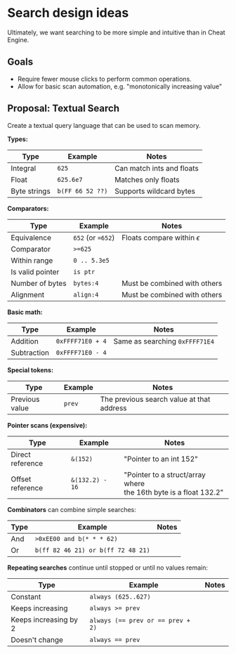 # Search design ideas

Ultimately, we want searching to be more simple and intuitive than in Cheat
Engine.

## Goals

*   Require fewer mouse clicks to perform common operations.
*   Allow for basic scan automation, e.g. "monotonically increasing value"

## Proposal: Textual Search

Create a textual query language that can be used to scan memory.

**Types:**

| Type | Example | Notes |
| ---- | ------- | ----- |
| Integral | `625` | Can match ints and floats
| Float | `625.6e7` | Matches only floats
| Byte strings | `b(FF 66 52 ??)` | Supports wildcard bytes

**Comparators:**

| Type | Example | Notes |
| ---- | ------- | ----- |
| Equivalence | `652` (or `=652`) | Floats compare within $\epsilon$
| Comparator | `>=625` |
| Within range | `0 .. 5.3e5` |
| Is valid pointer | `is ptr` |
| Number of bytes | `bytes:4` | Must be combined with others
| Alignment | `align:4` | Must be combined with others

**Basic math:**

| Type | Example | Notes |
| ---- | ------- | ----- |
| Addition | `0xFFFF71E0 + 4` | Same as searching `0xFFFF71E4`
| Subtraction | `0xFFFF71E0 - 4` |

**Special tokens:**

| Type | Example | Notes |
| ---- | ------- | ----- |
| Previous value | `prev` | The previous search value at that address

**Pointer scans (expensive):**

| Type | Example | Notes |
| ---- | ------- | ----- |
| Direct reference | `&(152)` | "Pointer to an int 152"
| Offset reference | `&(132.2) - 16` | "Pointer to a struct/array where<br> the 16th byte is a float 132.2"

**Combinators** can combine simple searches:

| Type | Example | Notes |
| ---- | ------- | ----- |
| And | `>0xEE00 and b(* * * 62)` |
| Or | `b(ff 82 46 21) or b(ff 72 48 21)` |

**Repeating searches** continue until stopped or until no values remain:

| Type | Example | Notes |
| ---- | ------- | ----- |
| Constant | `always (625..627)` |
| Keeps increasing | `always >= prev` |
| Keeps increasing by 2 | `always (== prev or == prev + 2)` |
| Doesn't change | `always == prev` |
